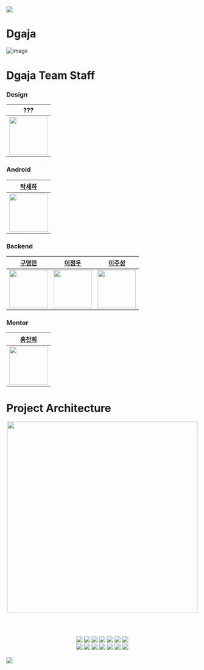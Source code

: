 <img src="https://capsule-render.vercel.app/api?type=waving&color=BDBDC8&height=150&section=header" />

# Dgaja

![image](https://d2u3dcdbebyaiu.cloudfront.net/uploads/atch_img/889/5433339629c90bc59e5d7598ecd454fc_res.jpeg)

# Dgaja Team Staff
### Design
|                                           ???                                            |
|:----------------------------------------------------------------------------------------:|
| <img src="https://cdn-icons-png.flaticon.com/512/4123/4123763.png" width=100 height=100> |


### Android
|                             [탁세하](https://github.com/saesang)                              |
|:----------------------------------------------------------------------------------------:|
| <img src="https://cdn-icons-png.flaticon.com/512/4123/4123763.png" width=100 height=100> |


### Backend
|                             [구영민](https://github.com/rndudals)                              |                [이정우](https://github.com/j-ra1n)                |                            [이주성](https://github.com/jusung-c)                            |
|:----------------------------------------------------------------------------------------:|:-------------------------------------------------------------------:|:----------------------------------------------------------------------------------------:|
| <img src="https://cdn-icons-png.flaticon.com/512/4123/4123763.png" width=100 height=100> | <img src="https://cdn-icons-png.flaticon.com/512/4123/4123763.png" width=100 height=100> | <img src="https://cdn-icons-png.flaticon.com/512/4123/4123763.png" width=100 height=100> |

### Mentor
|                             [홍찬희](https://github.com/ghdcksgml1)                              |
|:----------------------------------------------------------------------------------------:|
| <img src="https://cdn-icons-png.flaticon.com/512/4123/4123763.png" width=100 height=100> |


# Project Architecture
<div align="center">
  <img src="https://previews.123rf.com/images/aquir/aquir1906/aquir190606651/125693673-%EC%98%88%EC%8B%9C-%EC%8A%A4%ED%83%AC%ED%94%84-%EC%98%88-%EC%82%AC%EA%B0%81%ED%98%95-%EA%B7%B8%EB%9F%B0-%EC%A7%80-%EA%B8%B0%ED%98%B8%EC%9E%85%EB%8B%88%EB%8B%A4-%EC%98%88%EC%8B%9C.jpg" width="500">
</div>

<br><br>

<div align="center">
  <img src="https://img.shields.io/badge/Java17-000000?style=flat-square&logo=java&color=F40D12">
  <img src="https://img.shields.io/badge/Spring_Boot_3-0?style=flat-square&logo=spring-boot&logoColor=white&color=%236DB33F">
  <img src="https://img.shields.io/badge/MySQL_8-0?style=flat-square&logo=mysql&logoColor=white&color=4479A1">
  <img src="https://img.shields.io/badge/Nginx-0?style=flat-square&logo=nginx&logoColor=white&color=009639">
  <img src="https://img.shields.io/badge/Hibernate-0?style=flat-square&logo=hibernate&logoColor=white&color=%2359666C">
  <img src="https://img.shields.io/badge/Amazon_EC2-0?style=flat-square&logo=amazon-ec2&logoColor=white&color=%23FF9900">
  <img src="https://img.shields.io/badge/Flyway-0?style=flat-square&logo=flyway&color=%23CC0200">
  <br/>
  <img src="https://img.shields.io/badge/Amazon_CloudWatch-0?style=flat-square&logo=amazon-cloudwatch&logoColor=white&color=%23FF4F8B">
  <img src="https://img.shields.io/badge/OAuth2-0?style=flat-square&logo=oauth2&logoColor=white&color=%23000000">
  <img src="https://img.shields.io/badge/Gradle-0?style=flat-square&logo=gradle&logoColor=white&color=%2302303A">
  <img src="https://img.shields.io/badge/Swagger-0?style=flat-square&logo=Swagger&logoColor=white&color=%2385EA2D">
  <img src="https://img.shields.io/badge/GitHub%20Actions-0?style=flat-square&logo=GitHub%20Actions&logoColor=white&color=%232088FF">
  <img src="https://img.shields.io/badge/JUnit5-0?style=JUnit5-square&logo=junit5&logoColor=white&color=%2325A162">
  <img src="https://img.shields.io/badge/Jenkins-0?style=flat-square&logo=Jenkins&logoColor=white&color=%23D24939">
</div>
<br/>


<img src="https://capsule-render.vercel.app/api?type=waving&color=BDBDC8&height=150&section=footer" />